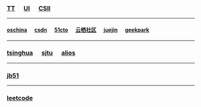 


### [TT](https://tt.csii.com.cn/tt/index.html#/login) &nbsp;&nbsp;&nbsp;&nbsp; [UI](https://lanhuapp.com/web/#/item) &nbsp;&nbsp;&nbsp;&nbsp; [CSII](http://61.155.2.142:5901/navigation.html)

---

#### [oschina](https://www.oschina.net/) &nbsp;&nbsp;&nbsp;&nbsp; [csdn](https://blog.csdn.net/java_sparrow) &nbsp;&nbsp;&nbsp;&nbsp; [51cto](http://www.51cto.com/) &nbsp;&nbsp;&nbsp;&nbsp; [云栖社区](https://yq.aliyun.com/?spm=5176.11902989.1146454.19.2UFWrT) &nbsp;&nbsp;&nbsp;&nbsp; [juejin](https://juejin.im/) &nbsp;&nbsp;&nbsp;&nbsp; [geekpark](http://www.geekpark.net/)

---  

### [tsinghua](https://mirrors.tuna.tsinghua.edu.cn/) &nbsp;&nbsp;&nbsp;&nbsp; [sjtu](https://mirrors.sjtug.sjtu.edu.cn/#/) &nbsp;&nbsp;&nbsp;&nbsp; [alios](https://developer.alios.cn/#/index)

--- 

### [jb51](https://www.jb51.net/books/)

---

### [leetcode](https://leetcode-cn.com/problemset/algorithms/)
    
 